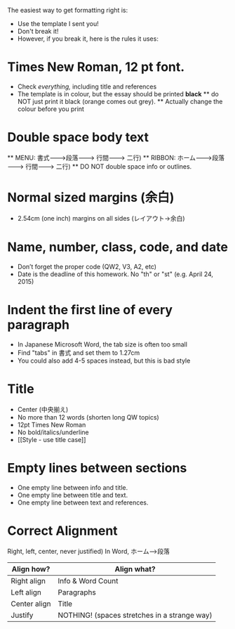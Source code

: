 The easiest way to get formatting right is:
* Use the template I sent you!
* Don't break it!
* However, if you break it, here is the rules it uses:

# Times New Roman, 12 pt font.
* Check _everything,_ including title and references
* The template is in colour, but the essay should be printed __black__
** do NOT just print it black (orange comes out grey).
** Actually change the colour before you print


# Double space body text
** MENU: 書式--->段落---> 行間---> 二行)
** RIBBON: ホーム--->段落 ---> 行間---> 二行)
** DO NOT double space info or outlines.

# Normal sized margins (余白)
* 2.54cm (one inch) margins on all sides (レイアウト→余白)

# Name, number, class, code, and date
* Don’t forget the proper code (QW2, V3, A2, etc)
* Date is the deadline of this homework. No "th" or "st" (e.g. April 24, 2015)

# Indent the first line of every paragraph
* In Japanese Microsoft Word, the tab size is often too small
* Find "tabs" in 書式 and set them to 1.27cm
* You could also add 4-5 spaces instead, but this is bad style

# Title 
* Center  (中央揃え)
* No more than 12 words (shorten long QW topics)
* 12pt Times New Roman
* No bold/italics/underline
* [[Style - use title case]]

# Empty lines between sections
* One empty line between info and title.
* One empty line between title and text.
* One empty line between text and references.


# Correct Alignment 
Right, left, center, never justified)
In Word, ホーム-->段落

|Align how?		|Align what?
|----------------|-----------------
|Right align		|Info & Word Count
|Left align 		|Paragraphs
|Center align 	     |Title
|Justify			|NOTHING! (spaces stretches in a strange way)
